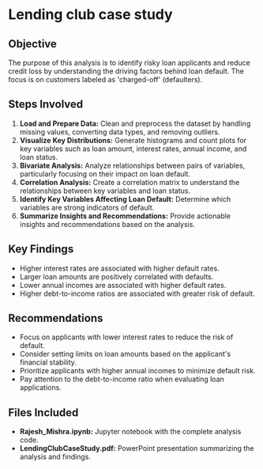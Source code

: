 # Lending club case study

## Objective
The purpose of this analysis is to identify risky loan applicants and reduce credit loss by understanding the driving factors behind loan default. The focus is on customers labeled as 'charged-off' (defaulters).

## Steps Involved
1. **Load and Prepare Data:** Clean and preprocess the dataset by handling missing values, converting data types, and removing outliers.
2. **Visualize Key Distributions:** Generate histograms and count plots for key variables such as loan amount, interest rates, annual income, and loan status.
3. **Bivariate Analysis:** Analyze relationships between pairs of variables, particularly focusing on their impact on loan default.
4. **Correlation Analysis:** Create a correlation matrix to understand the relationships between key variables and loan status.
5. **Identify Key Variables Affecting Loan Default:** Determine which variables are strong indicators of default.
6. **Summarize Insights and Recommendations:** Provide actionable insights and recommendations based on the analysis.

## Key Findings
- Higher interest rates are associated with higher default rates.
- Larger loan amounts are positively correlated with defaults.
- Lower annual incomes are associated with higher default rates.
- Higher debt-to-income ratios are associated with greater risk of default.

## Recommendations
- Focus on applicants with lower interest rates to reduce the risk of default.
- Consider setting limits on loan amounts based on the applicant's financial stability.
- Prioritize applicants with higher annual incomes to minimize default risk.
- Pay attention to the debt-to-income ratio when evaluating loan applications.

## Files Included
- **Rajesh_Mishra.ipynb:** Jupyter notebook with the complete analysis code.
- **LendingClubCaseStudy.pdf:** PowerPoint presentation summarizing the analysis and findings.
